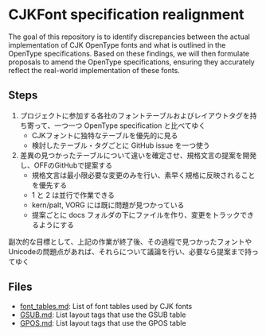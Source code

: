 # CJKFont specification realignment

The goal of this repository is to identify discrepancies between the actual implementation of CJK OpenType fonts
and what is outlined in the OpenType specifications.
Based on these findings, we will then formulate proposals to amend the OpenType specifications,
ensuring they accurately reflect the real-world implementation of these fonts.

## Steps
1. プロジェクトに参加する各社のフォントテーブルおよびレイアウトタグを持ち寄って、一つ一つ OpenType specification と比べてゆく
    - CJKフォントに独特なテーブルを優先的に見る
    - 検討したテーブル・タグごとに GitHub issue を一つ使う
2. 差異の見つかったテーブルについて違いを確定させ、規格文言の提案を開発し、OFFのGitHubで提案する
    - 規格文言は最小限必要な変更のみを行い、素早く規格に反映されることを優先する
    - 1 と 2 は並行で作業できる
    - kern/palt, VORG には既に問題が見つかっている
    - 提案ごとに docs フォルダの下にファイルを作り、変更をトラックできるようにする

副次的な目標として、上記の作業が終了後、その過程で見つかったフォントやUnicodeの問題点があれば、それらについて議論を行い、必要なら提案まで持ってゆく

## Files
- [font_tables.md](https://github.com/jcitpc/CJKFont/blob/main/font_tables.md): List of font tables used by CJK fonts
- [GSUB.md](https://github.com/jcitpc/CJKFont/blob/main/GSUB.md): List layout tags that use the GSUB table
- [GPOS.md](https://github.com/jcitpc/CJKFont/blob/main/GPOS.md): List layout tags that use the GPOS table
